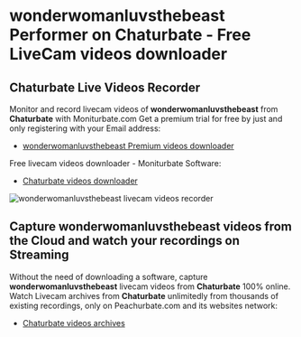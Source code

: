 # wonderwomanluvsthebeast Performer on Chaturbate - Free LiveCam videos downloader

## Chaturbate Live Videos Recorder

Monitor and record livecam videos of **wonderwomanluvsthebeast** from **Chaturbate** with Moniturbate.com
Get a premium trial for free by just and only registering with your Email address:
* [wonderwomanluvsthebeast Premium videos downloader](https://moniturbate.com/request-demo-licence-key.html)

Free livecam videos downloader - Moniturbate Software:
* [Chaturbate videos downloader](https://moniturbate.com/moniturbate-download-software.html)

![wonderwomanluvsthebeast livecam videos recorder](https://peachurnet.com/templates/moniturbate-software.png)


## Capture wonderwomanluvsthebeast videos from the Cloud and watch your recordings on Streaming

Without the need of downloading a software, capture **wonderwomanluvsthebeast** livecam videos from **Chaturbate** 100% online.
Watch Livecam archives from **Chaturbate** unlimitedly from thousands of existing recordings, only on Peachurbate.com and its websites network:
* [Chaturbate videos archives](https://peachurnet.com/)